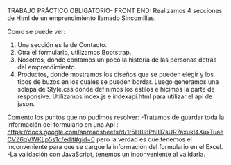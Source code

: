 TRABAJO PRÁCTICO OBLIGATORIO- FRONT END:
Realizamos 4 secciones de Html de un emprendimiento llamado Sincomillas.

Como se puede ver: 
1.	Una sección es la de Contacto.
2.	Otra el formulario, utilizamos Bootstrap.
3.	Nosotros, donde contamos un poco la historia de las personas detrás del emprendimiento.
4.	Productos, donde mostramos los diseños que se pueden elegir y los tipos de buzos en los cuales se pueden bordar.
Luego generamos una solapa de Style.css donde definimos los estilos e hicimos la parte de responsive.
Utilizamos index.js e indexapi.html para utilizar el api de jason.

Comento los puntos que no pudimos resolver:
-Tratamos de guardar toda la información del formulario en una Api : https://docs.google.com/spreadsheets/d/1r5H8I8PhII17sUR7axukl4XuxTuaeCVZ6qVWKLp5s1c/edit#gid=0 pero la verdad es que tenemos el inconveniente para que se cargue la información del formulario en el Excel.
-La validación con JavaScript, tenemos un inconveniente al validarla.






